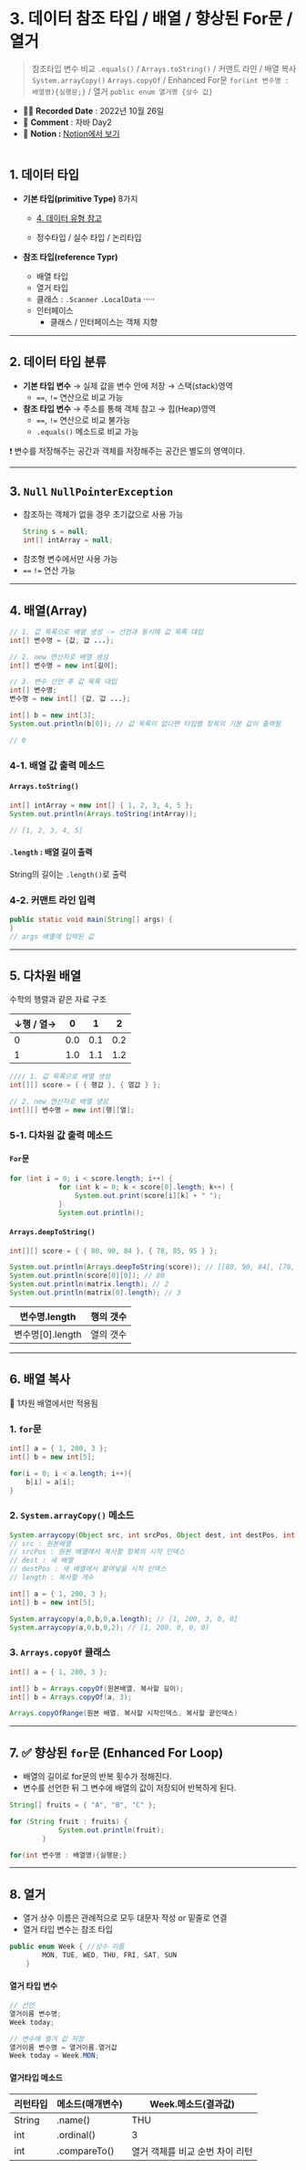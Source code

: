 # 3. 데이터 참조 타입 / 배열 / 향상된 For문 / 열거

> 참조타입 변수 비교 `.equals()` / `Arrays.toString()` / 커맨트 라인 / 배열 복사 `System.arrayCopy()` `Arrays.copyOf` / Enhanced For문 `for(int 변수명 : 배열명){실행문;}` / 열거 `public enum 열거명 {상수 값}`

- ✍🏻 **Recorded Date** : 2022년 10월 26일
- 💬 **Comment** : 자바 Day2
- 🔖 **Notion :** [Notion에서 보기](https://6suk.notion.site/3-For-78f3e63353fa4cc7a8a2a4a255506dfb)
  <br>
  <br>

## 1. 데이터 타입

- **기본 타입(primitive Type)** 8가지

  - [4. 데이터 유형 참고](https://www.notion.so/1-10cd2489440c46bda325f59e1643db6b)

  - 정수타입 / 실수 타입 / 논리타입

- **참조 타입(reference Typr)**
  - 배열 타입
  - 열거 타입
  - 클래스 : `.Scanner` `.LocalData` ·····
  - 인터페이스
    - 클래스 / 인터페이스는 객체 지향

---

## 2. 데이터 타입 분류

- **기본 타입 변수** → 실제 값을 변수 안에 저장 → 스택(stack)영역
  - `==`, `!=` 연산으로 비교 가능
- **참조 타입 변수** → 주소를 통해 객체 참고 → 힙(Heap)영역
  - `==`, `!=` 연산으로 비교 불가능
  - `.equals()` 메소드로 비교 가능

❗ 변수를 저장해주는 공간과 객체를 저장해주는 공간은 별도의 영역이다.

---

## 3. `Null` `NullPointerException`

- 참조하는 객체가 없을 경우 초기값으로 사용 가능
  ```java
  String s = null;
  int[] intArray = null;
  ```
- 참조형 변수에서만 사용 가능
- `==` `!=` 연산 가능

---

## 4. 배열(Array)

```java
// 1. 값 목록으로 배열 생성 -> 선언과 동시에 값 목록 대입
int[] 변수명 = {값, 값 ...};

// 2. new 연산자로 배열 생성
int[] 변수명 = new int[길이];

// 3. 변수 선언 후 값 목록 대입
int[] 변수명;
변수명 = new int[] {값, 값 ...};
```

```java
int[] b = new int[3];
System.out.println(b[0]); // 값 목록이 없다면 타입별 항목의 기본 값이 출력됨

// 0
```

### 4-1. 배열 값 출력 메소드

#### `Arrays.toString()`

```java
int[] intArray = new int[] { 1, 2, 3, 4, 5 };
System.out.println(Arrays.toString(intArray));

// [1, 2, 3, 4, 5]
```

#### `.length` : 배열 길이 출력

String의 길이는 `.length()`로 출력

### 4-2. 커맨트 라인 입력

```java
public static void main(String[] args) {
}
// args 배열에 입력된 값
```

---

## 5. 다차원 배열

수학의 행렬과 같은 자료 구조

| ↓행 / 열→ | 0   | 1   | 2   |
| --------- | --- | --- | --- |
| 0         | 0.0 | 0.1 | 0.2 |
| 1         | 1.0 | 1.1 | 1.2 |

```java
//// 1. 값 목록으로 배열 생성
int[][] score = { { 행값 }, { 열값 } };

// 2. new 연산자로 배열 생성
int[][] 변수명 = new int[행][열];
```

### 5-1. 다차원 값 출력 메소드

#### `For`문

```java
for (int i = 0; i < score.length; i++) {
			for (int k = 0; k < score[0].length; k++) {
				System.out.print(score[i][k] + " ");
			}
			System.out.println();
```

#### `Arrays.deepToString()`

```java
int[][] score = { { 80, 90, 84 }, { 78, 85, 95 } };

System.out.println(Arrays.deepToString(score)); // [[80, 90, 84], [78, 85, 95]]
System.out.println(score[0][0]); // 80
System.out.println(matrix.length); // 2
System.out.println(matrix[0].length); // 3
```

| 변수명.length    | 행의 갯수 |
| ---------------- | --------- |
| 변수명[0].length | 열의 갯수 |

---

## 6. 배열 복사

📌 1차원 배열에서만 적용됨

### 1. `for`문

```java
int[] a = { 1, 200, 3 };
int[] b = new int[5];

for(i = 0; i < a.length; i++){
	b[i] = a[i];
}
```

### 2. `System.arrayCopy()` 메소드

```java
System.arraycopy(Object src, int srcPos, Object dest, int destPos, int length);
// src : 원본배열
// srcPos : 원본 배열에서 복사할 항복의 시작 인덱스
// dest : 새 배열
// destPos : 새 배열에서 붙여넣을 시작 인덱스
// length : 복사할 개수
```

```java
int[] a = { 1, 200, 3 };
int[] b = new int[5];

System.arraycopy(a,0,b,0,a.length); // [1, 200, 3, 0, 0]
System.arraycopy(a,0,b,0,2); // [1, 200, 0, 0, 0]
```

### 3. `Arrays.copyOf` 클래스

```java
int[] a = { 1, 200, 3 };

int[] b = Arrays.copyOf(원본배열, 복사할 길이);
int[] b = Arrays.copyOf(a, 3);

Arrays.copyOfRange(원본 배열, 복사할 시작인덱스, 복사할 끝인덱스)
```

---

## 7. ✅ 향상된 `for`문 (**Enhanced For Loop)**

- 배열의 길이로 for문의 반복 횟수가 정해진다.
- 변수를 선언한 뒤 그 변수에 배열의 값이 저장되어 반복하게 된다.

```java
String[] fruits = { "A", "B", "C" };

for (String fruit : fruits) {
			System.out.println(fruit);
		}

for(int 변수명 : 배열명){실행문;}
```

---

## 8. 열거

- 열거 상수 이름은 관례적으로 모두 대문자 작성 or 밑줄로 연결
- 열거 타입 변수는 참조 타입

```java
public enum Week { //상수 이름
		MON, TUE, WED, THU, FRI, SAT, SUN
	}
```

#### 열거 타입 변수

```java
// 선언
열거이름 변수명;
Week today;

// 변수에 열거 값 저장
열거이름 변수명 = 열거이름.열거값
Week today = Week.MON;
```

#### 열거타입 메소드

| 리턴타입 | 메소드(매개변수) | Week.메소드(결과값)             |
| -------- | ---------------- | ------------------------------- |
| String   | .name()          | THU                             |
| int      | .ordinal()       | 3                               |
| int      | .compareTo()     | 열거 객체를 비교 순번 차이 리턴 |

